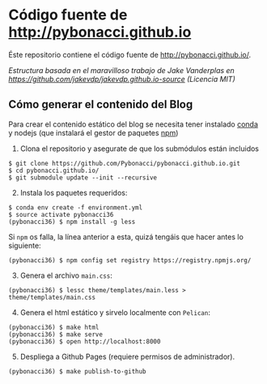 # Código fuente de http://pybonacci.github.io

Éste repositorio contiene el código fuente de  http://pybonacci.github.io/.

_Estructura basada en el maravilloso trabajo de Jake Vanderplas en https://github.com/jakevdp/jakevdp.github.io-source (Licencia MIT)_
 
## Cómo generar el contenido del Blog

Para crear el contenido estático del blog se necesita tener instalado [conda](https://www.anaconda.com/download) y nodejs (que instalará el gestor de paquetes [npm](https://www.npmjs.com/))

1. Clona el repositorio y asegurate de que los submódulos están incluidos

```
$ git clone https://github.com/Pybonacci/pybonacci.github.io.git
$ cd pybonacci.github.io/
$ git submodule update --init --recursive
```

2. Instala los paquetes requeridos:

```
$ conda env create -f environment.yml
$ source activate pybonacci36
(pybonacci36) $ npm install -g less
```

Si `npm` os falla, la línea anterior a esta, quizá tengáis que hacer antes lo siguiente:

```
(pybonacci36) $ npm config set registry https://registry.npmjs.org/
```

3. Genera el archivo `main.css`:

```
(pybonacci36) $ lessc theme/templates/main.less > theme/templates/main.css
```

4. Genera el html estático y sirvelo localmente con `Pelican`:

```
(pybonacci36) $ make html
(pybonacci36) $ make serve
(pybonacci36) $ open http://localhost:8000
```

5. Despliega a Github Pages (requiere permisos de administrador).

```
(pybonacci36) $ make publish-to-github
```

